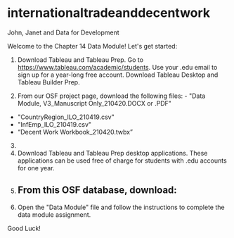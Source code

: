 # internationaltradeanddecentwork
John, Janet and Data for Development

Welcome to the Chapter 14 Data Module! Let's get started: 

1. Download Tableau and Tableau Prep. 
    Go to https://www.tableau.com/academic/students. 
    Use your .edu email to sign up for a year-long free account. 
    Download Tableau Desktop and Tableau Builder Prep. 

2. From our OSF project page, download the following files:     - "Data Module, V3_Manuscript Only_210420.DOCX or .PDF"
- "CountryRegion_ILO_210419.csv"
- "InfEmp_ILO_210419.csv"
- “Decent Work Workbook_210420.twbx”

3. 
1. Download Tableau and Tableau Prep desktop applications. These applications can be used free of charge for students with .edu accounts for one year.
2. From this OSF database, download:
    - 
3. Open the "Data Module" file and follow the instructions to complete the data module assignment.

Good Luck!
